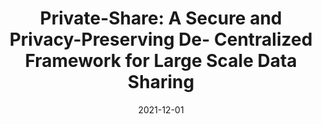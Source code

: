 ---
title: "Private-Share: A Secure and Privacy-Preserving De- Centralized Framework for Large Scale Data Sharing"
collection: publications
permalink: /publication/2021-Private-Share
date: 2021-12-01
paperurl: 'https://dl.acm.org/doi/abs/10.1145/3469877.3493588'
github: 'https://github.com/Arun-George-Zachariah/Private-Share.git'
citation: '<b>Arun Zachariah</b> and Maha Alrasheed - &quot;Private-Share: A Secure and Privacy-Preserving De- Centralized Framework for Large Scale Data Sharing.&quot; <i>3rd ACM International Conference on Multimedia in Asia (ACM MM Asia 2021)</i>, 3 pages, Australia, 2021. (To Appear)'
---